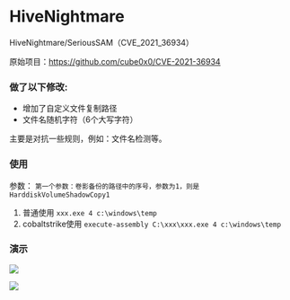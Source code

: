 # HiveNightmare
HiveNightmare/SeriousSAM（CVE_2021_36934）

原始项目：https://github.com/cube0x0/CVE-2021-36934

### 做了以下修改:
- 增加了自定义文件复制路径
- 文件名随机字符（6个大写字符）

主要是对抗一些规则，例如：文件名检测等。

### 使用
参数：
```第一个参数：卷影备份的路径中的序号，参数为1，则是HarddiskVolumeShadowCopy1```
1. 普通使用
```xxx.exe 4 c:\windows\temp```
2. cobaltstrike使用
```execute-assembly C:\xxx\xxx.exe 4 c:\windows\temp```

### 演示
![](Images/1.png)

![](Images/2.png)
